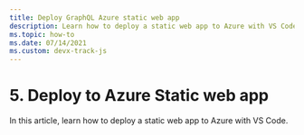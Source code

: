 ```yaml
---
title: Deploy GraphQL Azure static web app 
description: Learn how to deploy a static web app to Azure with VS Code.
ms.topic: how-to
ms.date: 07/14/2021
ms.custom: devx-track-js
---
```


# 5. Deploy to Azure Static web app

In this article, learn how to deploy a static web app to Azure with VS Code.